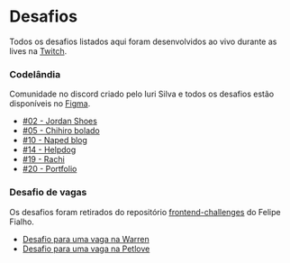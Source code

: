 <h1>Desafios</h1>
<p>Todos os desafios listados aqui foram desenvolvidos ao vivo durante as lives na <a href="https://twitch.tv/devlucaslopes" target="_blank">Twitch</a>.</p>

<h3>Codelândia</h3>
<p>Comunidade no discord criado pelo Iuri Silva e todos os desafios estão disponíveis no <a href="https://www.figma.com/file/Yb9IBH56g7T1hdIyZ3BMNO/Desafios---Codel%C3%A2ndia?node-id=624%3A2" target="_blank">Figma</a>.</p>

<ul>
  <li>
    <a href="https://github.com/devlucaslopes/02-jordan-shoes" target="_blank">#02 - Jordan Shoes</a>
  </li>
  <li>
    <a href="https://github.com/devlucaslopes/05-studio-ghibli" target="_blank">#05 - Chihiro bolado</a>
  </li>
  <li>
    <a href="https://github.com/devlucaslopes/10-naped-blog" target="_blank">#10 - Naped blog</a>
  </li>
  <li>
    <a href="https://github.com/devlucaslopes/14-helpdog" target="_blank">#14 - Helpdog</a>
  </li>
  <li>
    <a href="https://github.com/devlucaslopes/2-rachi" target="_blank">#19 - Rachi</a>
  </li>
  <li>
    <a href="https://github.com/devlucaslopes/20-porfolio" target="_blank">#20 - Portfolio</a>
  </li>
</ul>

<h3>Desafio de vagas</h3>
<p>Os desafios foram retirados do repositório <a href="https://github.com/felipefialho/frontend-challenges" target="_blank">frontend-challenges</a> do Felipe Fialho.</p>

<ul>
  <li>
    <a href="https://github.com/devlucaslopes/challenge-warren-front-end" target="_blank">Desafio para uma vaga na Warren</a>
  </li>
  <li>
    <a href="https://github.com/devlucaslopes/desafio-busca-cep" target="_blank">Desafio para uma vaga na Petlove</a>
  </li>
</ul>

